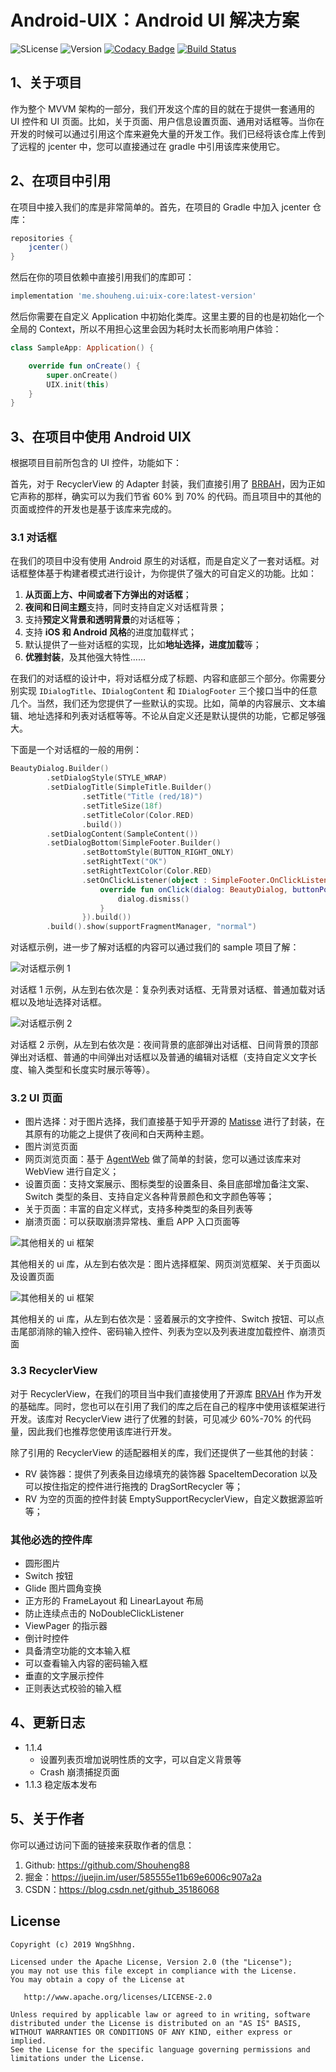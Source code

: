 # Android-UIX：Android UI 解决方案

![SLicense](https://img.shields.io/hexpm/l/plug.svg)
![Version](https://img.shields.io/maven-metadata/v/https/dl.bintray.com/easymark/Android/me/shouheng/ui/uix-core/maven-metadata.xml.svg)
[![Codacy Badge](https://api.codacy.com/project/badge/Grade/f62b5a7fe6774ed1b04bf23bcaab9d69)](https://www.codacy.com/manual/Shouheng88/Android-uix?utm_source=github.com&amp;utm_medium=referral&amp;utm_content=Shouheng88/Android-uix&amp;utm_campaign=Badge_Grade)
[![Build Status](https://travis-ci.org/Shouheng88/Android-uix.svg?branch=master)](https://travis-ci.org/Shouheng88/Android-uix)

## 1、关于项目

作为整个 MVVM 架构的一部分，我们开发这个库的目的就在于提供一套通用的 UI 控件和 UI 页面。比如，关于页面、用户信息设置页面、通用对话框等。当你在开发的时候可以通过引用这个库来避免大量的开发工作。我们已经将该仓库上传到了远程的 jcenter 中，您可以直接通过在 gradle 中引用该库来使用它。

## 2、在项目中引用

在项目中接入我们的库是非常简单的。首先，在项目的 Gradle 中加入 jcenter 仓库：

```gradle
repositories {
    jcenter()
}
```

然后在你的项目依赖中直接引用我们的库即可：

```gradle
implementation 'me.shouheng.ui:uix-core:latest-version'
```

然后你需要在自定义 Application 中初始化类库。这里主要的目的也是初始化一个全局的 Context，所以不用担心这里会因为耗时太长而影响用户体验：

```kotlin
class SampleApp: Application() {

    override fun onCreate() {
        super.onCreate()
        UIX.init(this)
    }
}
```

## 3、在项目中使用 Android UIX

根据项目目前所包含的 UI 控件，功能如下：

首先，对于 RecyclerView 的 Adapter 封装，我们直接引用了 [BRBAH](https://github.com/CymChad/BaseRecyclerViewAdapterHelper)，因为正如它声称的那样，确实可以为我们节省 60% 到 70% 的代码。而且项目中的其他的页面或控件的开发也是基于该库来完成的。

### 3.1 对话框

在我们的项目中没有使用 Android 原生的对话框，而是自定义了一套对话框。对话框整体基于构建者模式进行设计，为你提供了强大的可自定义的功能。比如：

1. **从页面上方、中间或者下方弹出的对话框**；
2. **夜间和日间主题**支持，同时支持自定义对话框背景；
3. 支持**预定义背景和透明背景**的对话框等；
4. 支持 **iOS 和 Android 风格**的进度加载样式；
5. 默认提供了一些对话框的实现，比如**地址选择，进度加载**等；
6. **优雅封装**，及其他强大特性……

在我们的对话框的设计中，将对话框分成了标题、内容和底部三个部分。你需要分别实现 `IDialogTitle`、`IDialogContent` 和 `IDialogFooter` 三个接口当中的任意几个。当然，我们还为您提供了一些默认的实现。比如，简单的内容展示、文本编辑、地址选择和列表对话框等等。不论从自定义还是默认提供的功能，它都足够强大。

下面是一个对话框的一般的用例：

```kotlin
BeautyDialog.Builder()
        .setDialogStyle(STYLE_WRAP)
        .setDialogTitle(SimpleTitle.Builder()
                .setTitle("Title (red/18)")
                .setTitleSize(18f)
                .setTitleColor(Color.RED)
                .build())
        .setDialogContent(SampleContent())
        .setDialogBottom(SimpleFooter.Builder()
                .setBottomStyle(BUTTON_RIGHT_ONLY)
                .setRightText("OK")
                .setRightTextColor(Color.RED)
                .setOnClickListener(object : SimpleFooter.OnClickListener {
                    override fun onClick(dialog: BeautyDialog, buttonPos: Int, dialogTitle: IDialogTitle?, dialogContent: IDialogContent?) {
                        dialog.dismiss()
                    }
                }).build())
        .build().show(supportFragmentManager, "normal")
```

对话框示例，进一步了解对话框的内容可以通过我们的 sample 项目了解：

![对话框示例 1](image/uix_1.jpg)

对话框 1 示例，从左到右依次是：复杂列表对话框、无背景对话框、普通加载对话框以及地址选择对话框。

![对话框示例 2](image/uix_2.jpg)

对话框 2 示例，从左到右依次是：夜间背景的底部弹出对话框、日间背景的顶部弹出对话框、普通的中间弹出对话框以及普通的编辑对话框（支持自定义文字长度、输入类型和长度实时展示等等）。

### 3.2 UI 页面

- 图片选择：对于图片选择，我们直接基于知乎开源的 [Matisse](https://github.com/Shouheng88/Matisse) 进行了封装，在其原有的功能之上提供了夜间和白天两种主题。
- 图片浏览页面
- 网页浏览页面：基于 [AgentWeb](https://github.com/Justson/AgentWeb) 做了简单的封装，您可以通过该库来对 WebView 进行自定义；
- 设置页面：支持文案展示、图标类型的设置条目、条目底部增加备注文案、Switch 类型的条目、支持自定义各种背景颜色和文字颜色等等；
- 关于页面：丰富的自定义样式，支持多种类型的条目列表等
- 崩溃页面：可以获取崩溃异常栈、重启 APP 入口页面等

![其他相关的 ui 框架](image/uix_3.jpg)

其他相关的 ui 库，从左到右依次是：图片选择框架、网页浏览框架、关于页面以及设置页面

![其他相关的 ui 框架](image/uix_4.jpg)

其他相关的 ui 库，从左到右依次是：竖着展示的文字控件、Switch 按钮、可以点击尾部消除的输入控件、密码输入控件、列表为空以及列表进度加载控件、崩溃页面

### 3.3 RecyclerView

对于 RecyclerView，在我们的项目当中我们直接使用了开源库 [BRVAH](https://github.com/CymChad/BaseRecyclerViewAdapterHelper) 作为开发的基础库。同时，您也可以在引用了我们的库之后在自己的程序中使用该框架进行开发。该库对 RecyclerView 进行了优雅的封装，可见减少 60%-70% 的代码量，因此我们也推荐您使用该库进行开发。

除了引用的 RecyclerView 的适配器相关的库，我们还提供了一些其他的封装：

- RV 装饰器：提供了列表条目边缘填充的装饰器 SpaceItemDecoration 以及可以按住指定的控件进行拖拽的 DragSortRecycler 等；
- RV 为空的页面的控件封装 EmptySupportRecyclerView，自定义数据源监听等；

### 其他必选的控件库

- 圆形图片
- Switch 按钮
- Glide 图片圆角变换
- 正方形的 FrameLayout 和 LinearLayout 布局
- 防止连续点击的 NoDoubleClickListener
- ViewPager 的指示器
- 倒计时控件
- 具备清空功能的文本输入框
- 可以查看输入内容的密码输入框
- 垂直的文字展示控件
- 正则表达式校验的输入框

## 4、更新日志

- 1.1.4
    - 设置列表页增加说明性质的文字，可以自定义背景等
    - Crash 崩溃捕捉页面
- 1.1.3 稳定版本发布

## 5、关于作者

你可以通过访问下面的链接来获取作者的信息：

1. Github: https://github.com/Shouheng88
2. 掘金：https://juejin.im/user/585555e11b69e6006c907a2a
3. CSDN：https://blog.csdn.net/github_35186068

## License

```
Copyright (c) 2019 WngShhng.

Licensed under the Apache License, Version 2.0 (the "License");
you may not use this file except in compliance with the License.
You may obtain a copy of the License at

   http://www.apache.org/licenses/LICENSE-2.0

Unless required by applicable law or agreed to in writing, software
distributed under the License is distributed on an "AS IS" BASIS,
WITHOUT WARRANTIES OR CONDITIONS OF ANY KIND, either express or implied.
See the License for the specific language governing permissions and
limitations under the License.
```

